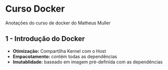 # Curso Docker
Anotações do curso de docker do Matheus Muller

## 1 - Introdução do Docker
* **Otimização:** Compartilha Kernel com o Host
* **Empacotamento:** contém todas as dependências
* **Imutablidade:** baseado em imagem pré-definida com as dependências
